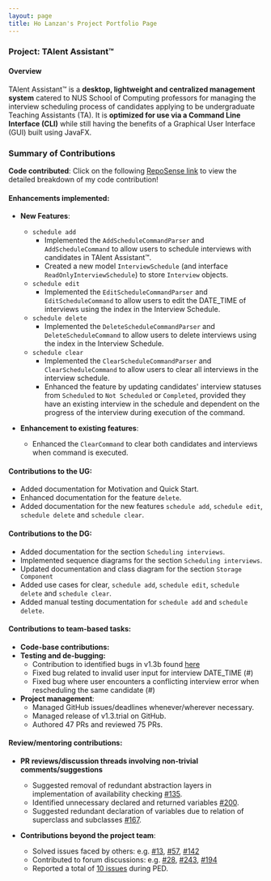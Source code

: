 ```yaml
---
layout: page
title: Ho Lanzan's Project Portfolio Page
---
```


### Project: TAlent Assistant™

#### Overview ####
TAlent Assistant™ is a **desktop, lightweight and centralized management system** catered to NUS School of Computing professors for managing
the interview scheduling process of candidates applying to be undergraduate Teaching Assistants (TA). It is **optimized for use via a Command Line Interface (CLI)** while still having the benefits of a Graphical User Interface (GUI) built using JavaFX.

### Summary of Contributions
**Code contributed**: Click on the following
  [RepoSense link](https://nus-cs2103-ay2122s2.github.io/tp-dashboard/?search=&sort=groupTitle&sortWithin=title&since=2022-02-18&timeframe=commit&mergegroup=&groupSelect=groupByRepos&breakdown=false&tabOpen=true&tabType=authorship&tabAuthor=lzan98&tabRepo=AY2122S2-CS2103-F11-2%2Ftp%5Bmaster%5D&authorshipIsMergeGroup=false&authorshipFileTypes=docs~functional-code~test-code&authorshipIsBinaryFileTypeChecked=false)
  to view the detailed breakdown of my code contribution!

#### Enhancements implemented:
* **New Features**:
  * `schedule add`
    * Implemented the `AddScheduleCommandParser` and `AddScheduleCommand` to allow users to schedule interviews with candidates
    in TAlent Assistant™.
    * Created a new model `InterviewSchedule` (and interface `ReadOnlyInterviewSchedule`) to store
    `Interview` objects.
  * `schedule edit`
    * Implemented the `EditScheduleCommandParser` and `EditScheduleCommand` to allow users to edit the DATE_TIME of interviews using 
    the index in the Interview Schedule.
  * `schedule delete`
    * Implemented the `DeleteScheduleCommandParser` and `DeleteScheduleCommand` to allow users to delete interviews using the index
      in the Interview Schedule.
  * `schedule clear`
    * Implemented the `ClearScheduleCommandParser` and `ClearScheduleCommand` to allow users to clear all interviews in the
    interview schedule.
    * Enhanced the feature by updating candidates' interview statuses from `Scheduled` to `Not Scheduled` or `Completed`,
    provided they have an existing interview in the schedule and dependent on the progress of the interview 
    during execution of the command.

* **Enhancement to existing features**:
  * Enhanced the `ClearCommand` to clear both candidates and interviews when command is executed.

#### Contributions to the UG:
* Added documentation for Motivation and Quick Start.
* Enhanced documentation for the feature `delete`.
* Added documentation for the new features `schedule add`, `schedule edit`, `schedule delete` and `schedule clear`.

#### Contributions to the DG:
* Added documentation for the section `Scheduling interviews`.
* Implemented sequence diagrams for the section `Scheduling interviews`.
* Updated documentation and class diagram for the section `Storage Component`
* Added use cases for clear, `schedule add`, `schedule edit`, `schedule delete` and `schedule clear`.
* Added manual testing documentation for `schedule add` and `schedule delete`.

#### Contributions to team-based tasks:
* **Code-base contributions:**
* **Testing and de-bugging:**
  * Contribution to identified bugs in v1.3b found [here](https://github.com/AY2122S2-CS2103-F11-2/tp/issues/240)
  * Fixed bug related to invalid user input for interview DATE_TIME (#)
  * Fixed bug where user encounters a conflicting interview error when rescheduling the same candidate (#)
* **Project management**:
  * Managed GitHub issues/deadlines whenever/wherever necessary.
  * Managed release of v1.3.trial on GitHub.
  * Authored 47 PRs and reviewed 75 PRs.

#### Review/mentoring contributions:
* **PR reviews/discussion threads involving non-trivial comments/suggestions**
  * Suggested removal of redundant abstraction layers in implementation of availability checking
    [\#135](https://github.com/AY2122S2-CS2103-F11-2/tp/pull/135).
  * Identified unnecessary declared and returned variables
    [\#200](https://github.com/AY2122S2-CS2103-F11-2/tp/pull/200).
  * Suggested redundant declaration of variables due to relation of superclass and subclasses
    [\#167](https://github.com/AY2122S2-CS2103-F11-2/tp/pull/167).

* **Contributions beyond the project team**:
    * Solved issues faced by others: e.g. [\#13](https://github.com/nus-cs2103-AY2122S2/forum/issues/13#issuecomment-1017380970),
      [\#57](https://github.com/nus-cs2103-AY2122S2/forum/issues/57), [\#142](https://github.com/nus-cs2103-AY2122S2/forum/issues/142)
    * Contributed to forum discussions: e.g. [\#28](https://github.com/nus-cs2103-AY2122S2/forum/issues/28#issuecomment-1019963524),
      [\#243](https://github.com/nus-cs2103-AY2122S2/forum/issues/243), [\#194](https://github.com/nus-cs2103-AY2122S2/forum/issues/194)
    * Reported a total of [10 issues](https://github.com/lzan98/ped) during PED.
  
